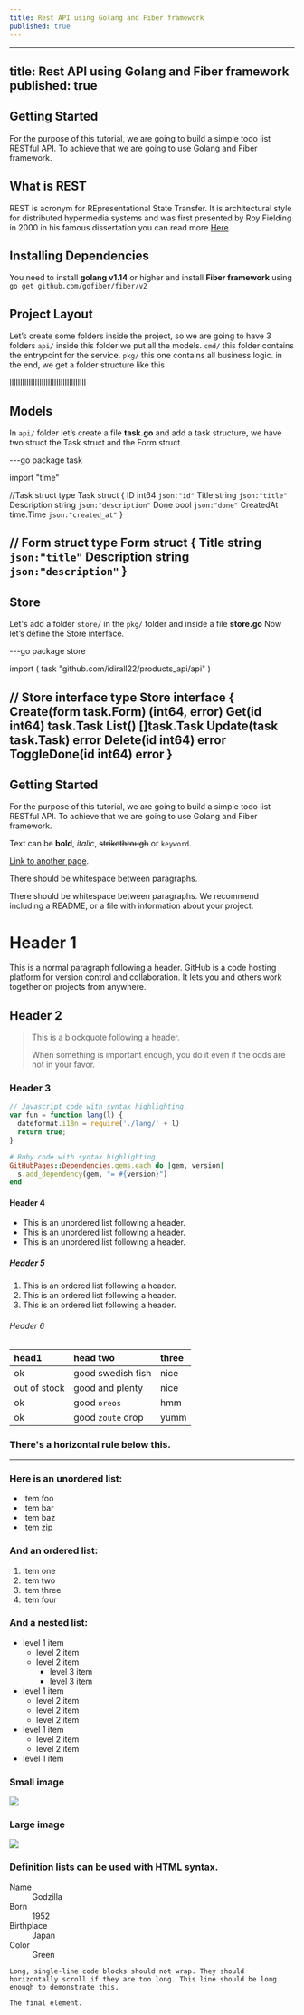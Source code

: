 ```yaml
---
title: Rest API using Golang and Fiber framework
published: true
---
```


---
title: Rest API using Golang and Fiber framework
published: true
---

## Getting Started

For the purpose of this tutorial, we are going to build a simple todo list RESTful API. To achieve that we are going to use Golang and Fiber framework.

## What is REST
REST is acronym for REpresentational State Transfer. It is architectural style for distributed hypermedia systems and was first presented by Roy Fielding in 2000 in his famous dissertation you can read more [Here](https://restfulapi.net/).

## Installing Dependencies
You need to install **golang v1.14** or higher and install **Fiber framework** using
`go get github.com/gofiber/fiber/v2`

## Project Layout
Let’s create some folders inside the project, so we are going to have 3 folders
`api/` inside this folder we put all the models.
`cmd/` this folder contains the entrypoint for the service.
`pkg/` this one contains all business logic.
in the end, we get a folder structure like this

IIIIIIIIIIIIIIIIIIIIIIIIIIIIIIIIIIII
## Models
In `api/` folder let’s create a file **task.go** and add a task structure, we have two struct the Task struct and the Form struct.

---go
package task

import "time"

//Task struct
type Task struct {
	ID          int64     `json:"id"`
	Title       string    `json:"title"`
	Description string    `json:"description"`
	Done        bool      `json:"done"`
	CreatedAt   time.Time `json:"created_at"`
}

// Form struct
type Form struct {
	Title       string `json:"title"`
	Description string `json:"description"`
}
---

## Store
Let's add a folder `store/` in the `pkg/` folder and inside a file **store.go**
Now let’s define the Store interface.

---go
package store

import (
	task "github.com/idirall22/products_api/api"
)

// Store interface
type Store interface {
	Create(form task.Form) (int64, error)
	Get(id int64) task.Task
	List() []task.Task
	Update(task task.Task) error
	Delete(id int64) error
	ToggleDone(id int64) error
}
---




## Getting Started

For the purpose of this tutorial, we are going to build a simple todo list RESTful API. To achieve that we are going to use Golang and Fiber framework.


Text can be **bold**, _italic_, ~~strikethrough~~ or `keyword`.

[Link to another page](another-page).

There should be whitespace between paragraphs.

There should be whitespace between paragraphs. We recommend including a README, or a file with information about your project.

# [](#header-1)Header 1

This is a normal paragraph following a header. GitHub is a code hosting platform for version control and collaboration. It lets you and others work together on projects from anywhere.

## [](#header-2)Header 2

> This is a blockquote following a header.
>
> When something is important enough, you do it even if the odds are not in your favor.

### [](#header-3)Header 3

```js
// Javascript code with syntax highlighting.
var fun = function lang(l) {
  dateformat.i18n = require('./lang/' + l)
  return true;
}
```

```ruby
# Ruby code with syntax highlighting
GitHubPages::Dependencies.gems.each do |gem, version|
  s.add_dependency(gem, "= #{version}")
end
```

#### [](#header-4)Header 4

*   This is an unordered list following a header.
*   This is an unordered list following a header.
*   This is an unordered list following a header.

##### [](#header-5)Header 5

1.  This is an ordered list following a header.
2.  This is an ordered list following a header.
3.  This is an ordered list following a header.

###### [](#header-6)Header 6

| head1        | head two          | three |
|:-------------|:------------------|:------|
| ok           | good swedish fish | nice  |
| out of stock | good and plenty   | nice  |
| ok           | good `oreos`      | hmm   |
| ok           | good `zoute` drop | yumm  |

### There's a horizontal rule below this.

* * *

### Here is an unordered list:

*   Item foo
*   Item bar
*   Item baz
*   Item zip

### And an ordered list:

1.  Item one
1.  Item two
1.  Item three
1.  Item four

### And a nested list:

- level 1 item
  - level 2 item
  - level 2 item
    - level 3 item
    - level 3 item
- level 1 item
  - level 2 item
  - level 2 item
  - level 2 item
- level 1 item
  - level 2 item
  - level 2 item
- level 1 item

### Small image

![](https://assets-cdn.github.com/images/icons/emoji/octocat.png)

### Large image

![](https://guides.github.com/activities/hello-world/branching.png)


### Definition lists can be used with HTML syntax.

<dl>
<dt>Name</dt>
<dd>Godzilla</dd>
<dt>Born</dt>
<dd>1952</dd>
<dt>Birthplace</dt>
<dd>Japan</dd>
<dt>Color</dt>
<dd>Green</dd>
</dl>

```
Long, single-line code blocks should not wrap. They should horizontally scroll if they are too long. This line should be long enough to demonstrate this.
```

```
The final element.
```
